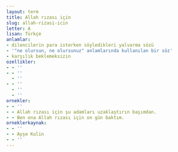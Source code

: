 ```yaml
---
layout: term
title: Allah rızası için
slug: allah-rizasi-icin
letter: A
lisan: Türkçe
anlamlar:
- dilencilerin para isterken söyledikleri yalvarma sözü
- '"ne olursun, ne olursunuz" anlamlarında kullanılan bir söz'
- karşılık beklemeksizin
ozellikler:
- - ''
- - ''
  - ''
- - ''
  - ''
  - ''
ornekler:
- - ''
- - Allah rızası için şu adamları uzaklaştırın başımdan.
- - Ben ona Allah rızası için on gün baktım.
orneklerkaynak:
- - ''
- - Ayşe Kulin
- - ''
---
```

